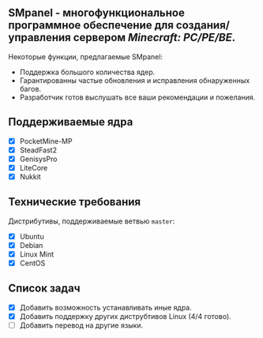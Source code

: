 __SMpanel - многофункциональное программное обеспечение для создания/управления сервером *Minecraft: PC/PE/BE*.__ 
-------------
Некоторые функции, предлагаемые SMpanel:
* Поддержка большого количества ядер.
* Гарантированны частые обновления и исправления обнаруженных багов.
* Разработчик готов выслушать все ваши рекомендации и пожелания.

Поддерживаемые ядра
-------------
- [x] PocketMine-MP
- [x] SteadFast2
- [x] GenisysPro
- [x] LiteCore
- [x] Nukkit

Технические требования
-------------
Дистрибутивы, поддерживаемые ветвью `master`:
- [x] Ubuntu
- [x] Debian
- [x] Linux Mint
- [x] CentOS

Список задач
-------------
- [x] Добавить возможность устанавливать иные ядра.
- [x] Добавить поддержку других диструбтивов Linux (4/4 готово).
- [ ] Добавить перевод на другие языки.
